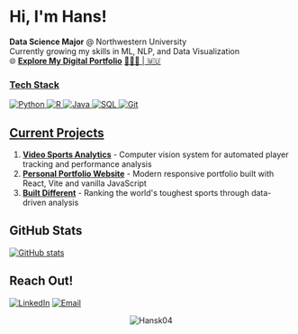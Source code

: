 # Hi, I'm Hans! 

 **Data Science Major** @ Northwestern University  
Currently growing my skills in ML, NLP, and Data Visualization  
🌐 **[Explore My Digital Portfolio](https://hanskuthy.com)** <a href="https://hanskuthy.com">
📍🇺🇸 | 🇲🇺 

### Tech Stack
![Python](https://img.shields.io/badge/Python-3776AB?style=for-the-badge&logo=python&logoColor=white)
![R](https://img.shields.io/badge/R-276DC3?style=for-the-badge&logo=r&logoColor=white)
![Java](https://img.shields.io/badge/Java-ED8B00?style=for-the-badge&logo=openjdk&logoColor=white)
![SQL](https://img.shields.io/badge/SQL-4479A1?style=for-the-badge&logo=postgresql&logoColor=white)
![Git](https://img.shields.io/badge/Git-F05032?style=for-the-badge&logo=git&logoColor=white)

## Current Projects

1. **[Video Sports Analytics](https://github.com/Hansk04/video-sports-analytics)** - Computer vision system for automated player tracking and performance analysis
2. **[Personal Portfolio Website](https://github.com/Hansk04/portfolio-website)** - Modern responsive portfolio built with React, Vite and vanilla JavaScript 
3. **[Built Different](https://github.com/Hansk04/Data-science-portfolio/blob/main/Sports_Toughness_EDA.ipynb)** - Ranking the world's toughest sports through data-driven analysis  

## GitHub Stats
[![GitHub stats](https://github-readme-stats.vercel.app/api?username=Hansk04&show_icons=true&theme=chartreuse-dark)](https://github.com/Hansk04)

## Reach Out!

[![LinkedIn](https://img.shields.io/badge/LinkedIn-0077B5?style=for-the-badge&logo=linkedin&logoColor=white)](https://www.linkedin.com/in/Hanskuthy)
[![Email](https://img.shields.io/badge/Email-D14836?style=for-the-badge&logo=gmail&logoColor=white)](mailto:hanskuthy33@gmail.com)

<p align="center"> 
  <img src="https://komarev.com/ghpvc/?username=Hansk04&label=Profile%20views&color=0e75b6&style=flat" alt="Hansk04" /> 
</p>
